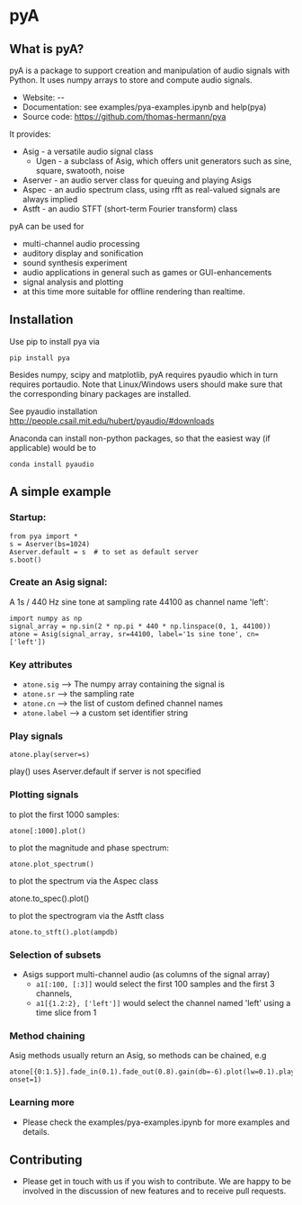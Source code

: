 # pyA

## What is pyA?

pyA is a package to support creation and manipulation of audio signals with Python.
It uses numpy arrays to store and compute audio signals.

  * Website: --
  * Documentation: see examples/pya-examples.ipynb and help(pya)
  * Source code: https://github.com/thomas-hermann/pya

It provides:

  * Asig - a versatile audio signal class 
      * Ugen - a subclass of Asig, which offers unit generators 
        such as sine, square, swatooth, noise
  * Aserver - an audio server class for queuing and playing Asigs
  * Aspec - an audio spectrum class, using rfft as real-valued signals are always implied
  * Astft - an audio STFT (short-term Fourier transform) class

pyA can be used for
* multi-channel audio processing
* auditory display and sonification
* sound synthesis experiment
* audio applications in general such as games or GUI-enhancements
* signal analysis and plotting
* at this time more suitable for offline rendering than realtime.

## Installation

Use pip to install pya via

    pip install pya

Besides numpy, scipy and matplotlib, pyA requires pyaudio which in turn requires portaudio. Note that Linux/Windows users should make sure that the corresponding binary packages are installed.

See pyaudio installation http://people.csail.mit.edu/hubert/pyaudio/#downloads

Anaconda can install non-python packages, so that the easiest way (if applicable) would be to 

    conda install pyaudio

## A simple example

### Startup:

    from pya import *
    s = Aserver(bs=1024)
    Aserver.default = s  # to set as default server
    s.boot()   

### Create an Asig signal:

A 1s / 440 Hz sine tone at sampling rate 44100 as channel name 'left':

    import numpy as np
    signal_array = np.sin(2 * np.pi * 440 * np.linspace(0, 1, 44100))
    atone = Asig(signal_array, sr=44100, label='1s sine tone', cn=['left'])

### Key attributes
* `atone.sig`  --> The numpy array containing the signal is 
* `atone.sr`  --> the sampling rate
* `atone.cn` --> the list of custom defined channel names
* `atone.label` --> a custom set identifier string

### Play signals

    atone.play(server=s)  

play() uses Aserver.default if server is not specified

### Plotting signals

to plot the first 1000 samples:

    atone[:1000].plot()

to plot the magnitude and phase spectrum:

    atone.plot_spectrum()

to plot the spectrum via the Aspec class

   atone.to_spec().plot()

to plot the spectrogram via the Astft class

    atone.to_stft().plot(ampdb)

### Selection of subsets
* Asigs support multi-channel audio (as columns of the signal array)
  * `a1[:100, [:3]]` would select the first 100 samples and the first 3 channels, 
  * `a1[{1.2:2}, ['left']]` would select the channel named 'left' using a time slice from 1

### Method chaining
Asig methods usually return an Asig, so methods can be chained, e.g

    atone[{0:1.5}].fade_in(0.1).fade_out(0.8).gain(db=-6).plot(lw=0.1).play(rate=0.4, onset=1)

### Learning more
* Please check the examples/pya-examples.ipynb for more examples and details.


## Contributing 
* Please get in touch with us if you wish to contribute. We are happy to be involved in the discussion of new features and to receive pull requests.

